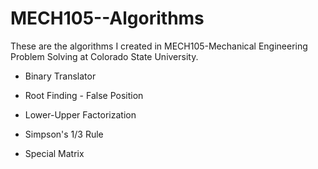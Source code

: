# MECH105--Algorithms
These are the algorithms I created in MECH105-Mechanical Engineering Problem Solving at Colorado State University.

* Binary Translator 

* Root Finding - False Position 

* Lower-Upper Factorization

* Simpson's 1/3 Rule

* Special Matrix
